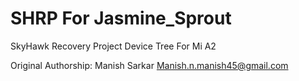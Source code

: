 # SHRP For Jasmine_Sprout
SkyHawk Recovery Project Device Tree For Mi A2

Original Authorship: Manish Sarkar Manish.n.manish45@gmail.com

